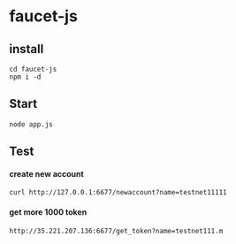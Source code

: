 # faucet-js


## install

```
cd faucet-js
npm i -d
```

## Start

```
node app.js
```

## Test

#### create new account
```
curl http://127.0.0.1:6677/newaccount?name=testnet11111
```

#### get more 1000 token
```
http://35.221.207.136:6677/get_token?name=testnet111.m
```